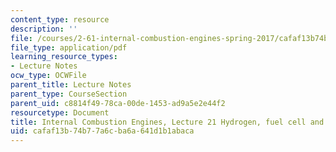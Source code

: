 ```yaml
---
content_type: resource
description: ''
file: /courses/2-61-internal-combustion-engines-spring-2017/cafaf13b74b77a6cba6a641d1b1abaca_MIT2_61S17_lec21.pdf
file_type: application/pdf
learning_resource_types:
- Lecture Notes
ocw_type: OCWFile
parent_title: Lecture Notes
parent_type: CourseSection
parent_uid: c8814f49-78ca-00de-1453-ad9a5e2e44f2
resourcetype: Document
title: Internal Combustion Engines, Lecture 21 Hydrogen, fuel cell and battery
uid: cafaf13b-74b7-7a6c-ba6a-641d1b1abaca
---
```

